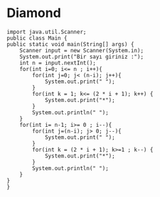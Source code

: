 # Diamond

    import java.util.Scanner;
    public class Main {
    public static void main(String[] args) {
        Scanner input = new Scanner(System.in);
        System.out.print("Bir sayı giriniz :");
        int n = input.nextInt();
        for(int i=0; i<= n ; i++){
            for(int j=0; j< (n-i); j++){
                System.out.print(" ");
            }
            for(int k = 1; k<= (2 * i + 1); k++) {
                System.out.print("*");
            }
            System.out.println(" ");
        }
        for(int i= n-1; i>= 0 ; i--){
            for(int j=(n-i); j> 0; j--){
                System.out.print(" ");
            }
            for(int k = (2 * i + 1); k>=1 ; k--) {
                System.out.print("*");
            }
            System.out.println(" ");
        }
    }
    }
